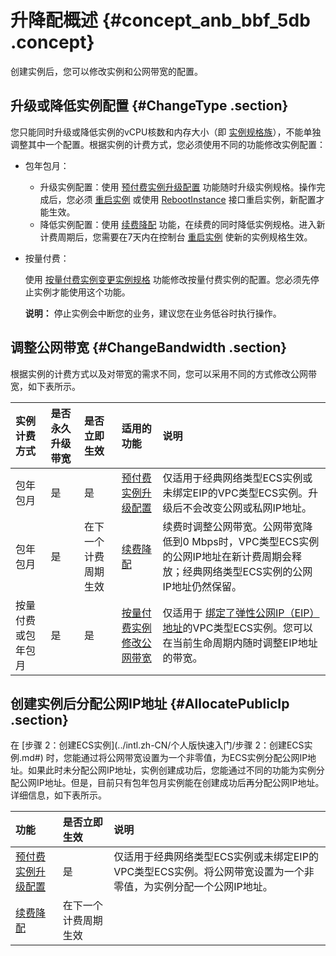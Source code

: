 # 升降配概述 {#concept_anb_bbf_5db .concept}

创建实例后，您可以修改实例和公网带宽的配置。

## 升级或降低实例配置 {#ChangeType .section}

您只能同时升级或降低实例的vCPU核数和内存大小（即 [实例规格族](../intl.zh-CN/产品简介/实例规格族.md#)），不能单独调整其中一个配置。根据实例的计费方式，您必须使用不同的功能修改实例配置：

-   包年包月：
    -   升级实例配置：使用 [预付费实例升级配置](intl.zh-CN/用户指南/实例/升降配/预付费实例升级配置.md#) 功能随时升级实例规格。操作完成后，您必须 [重启实例](intl.zh-CN/用户指南/实例/重启实例.md#) 或使用 [RebootInstance](../intl.zh-CN/API参考/实例/RebootInstance.md#) 接口重启实例，新配置才能生效。
    -   降低实例配置：使用 [续费降配](../intl.zh-CN/产品定价/续费实例/续费降配.md#) 功能，在续费的同时降低实例规格。进入新计费周期后，您需要在7天内在控制台 [重启实例](intl.zh-CN/用户指南/实例/重启实例.md#) 使新的实例规格生效。
-   按量付费：

    使用 [按量付费实例变更实例规格](intl.zh-CN/用户指南/实例/升降配/按量付费实例变更实例规格.md#) 功能修改按量付费实例的配置。您必须先停止实例才能使用这个功能。

    **说明：** 停止实例会中断您的业务，建议您在业务低谷时执行操作。


## 调整公网带宽 {#ChangeBandwidth .section}

根据实例的计费方式以及对带宽的需求不同，您可以采用不同的方式修改公网带宽，如下表所示。

|实例计费方式|是否永久升级带宽|是否立即生效|适用的功能|说明|
|:-----|:-------|:-----|:----|:-|
|包年包月|是|是|[预付费实例升级配置](intl.zh-CN/用户指南/实例/升降配/预付费实例升级配置.md#)|仅适用于经典网络类型ECS实例或未绑定EIP的VPC类型ECS实例。升级后不会改变公网或私网IP地址。|
|包年包月|是|在下一个计费周期生效|[续费降配](../intl.zh-CN/产品定价/续费实例/续费降配.md#)|续费时调整公网带宽。公网带宽降低到0 Mbps时，VPC类型ECS实例的公网IP地址在新计费周期会释放；经典网络类型ECS实例的公网IP地址仍然保留。|
|按量付费或包年包月|是|是|[按量付费实例修改公网带宽](intl.zh-CN/用户指南/实例/升降配/按量付费实例修改公网带宽.md#)|仅适用于 [绑定了弹性公网IP（EIP）地址](https://www.alibabacloud.com/help/doc-detail/27714.htm)的VPC类型ECS实例。您可以在当前生命周期内随时调整EIP地址的带宽。|

## 创建实例后分配公网IP地址 {#AllocatePublicIp .section}

在 [步骤 2：创建ECS实例](../intl.zh-CN/个人版快速入门/步骤 2：创建ECS实例.md#) 时，您能通过将公网带宽设置为一个非零值，为ECS实例分配公网IP地址。如果此时未分配公网IP地址，实例创建成功后，您能通过不同的功能为实例分配公网IP地址。但是，目前只有包年包月实例能在创建成功后再分配公网IP地址。详细信息，如下表所示。

|功能|是否立即生效|说明|
|:-|:-----|:-|
|[预付费实例升级配置](intl.zh-CN/用户指南/实例/升降配/预付费实例升级配置.md#)|是|仅适用于经典网络类型ECS实例或未绑定EIP的VPC类型ECS实例。将公网带宽设置为一个非零值，为实例分配一个公网IP地址。|
|[续费降配](../intl.zh-CN/产品定价/续费实例/续费降配.md#)|在下一个计费周期生效|

